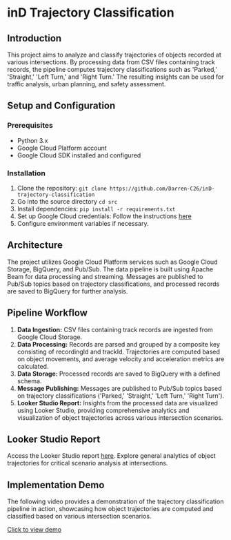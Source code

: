 # inD Trajectory Classification

## Introduction
This project aims to analyze and classify trajectories of objects recorded at various intersections. By processing data from CSV files containing track records, the pipeline computes trajectory classifications such as 'Parked,' 'Straight,' 'Left Turn,' and 'Right Turn.' The resulting insights can be used for traffic analysis, urban planning, and safety assessment.

## Setup and Configuration
### Prerequisites
- Python 3.x
- Google Cloud Platform account
- Google Cloud SDK installed and configured

### Installation
1. Clone the repository: `git clone https://github.com/Darren-C26/inD-trajectory-classification`
2. Go into the source directory `cd src`
3. Install dependencies: `pip install -r requirements.txt`
4. Set up Google Cloud credentials: Follow the instructions [here](https://cloud.google.com/docs/authentication/getting-started)
5. Configure environment variables if necessary.

## Architecture
The project utilizes Google Cloud Platform services such as Google Cloud Storage, BigQuery, and Pub/Sub. The data pipeline is built using Apache Beam for data processing and streaming. Messages are published to Pub/Sub topics based on trajectory classifications, and processed records are saved to BigQuery for further analysis.

## Pipeline Workflow
1. **Data Ingestion:** CSV files containing track records are ingested from Google Cloud Storage.
2. **Data Processing:** Records are parsed and grouped by a composite key consisting of recordingId and trackId. Trajectories are computed based on object movements, and average velocity and acceleration metrics are calculated.
3. **Data Storage:** Processed records are saved to BigQuery with a defined schema.
4. **Message Publishing:** Messages are published to Pub/Sub topics based on trajectory classifications ('Parked,' 'Straight,' 'Left Turn,' 'Right Turn').
5. **Looker Studio Report:** Insights from the processed data are visualized using Looker Studio, providing comprehensive analytics and visualization of object trajectories across various intersection scenarios.

## Looker Studio Report
Access the Looker Studio report [here](https://lookerstudio.google.com/s/oabCVkyYdxg). Explore general analytics of object trajectories for critical scenario analysis at intersections.

## Implementation Demo
The following video provides a demonstration of the trajectory classification pipeline in action, showcasing how object trajectories are computed and classified based on various intersection scenarios.

[Click to view demo](https://drive.google.com/file/d/1anP9tobmOz5Bw65v38ZkjOnBAQNttaOV/preview)